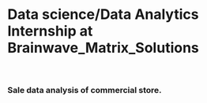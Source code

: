 <h1>Data science/Data Analytics Internship at Brainwave_Matrix_Solutions </h1>
<br>
<h3>Sale data analysis of commercial store.</h3>

